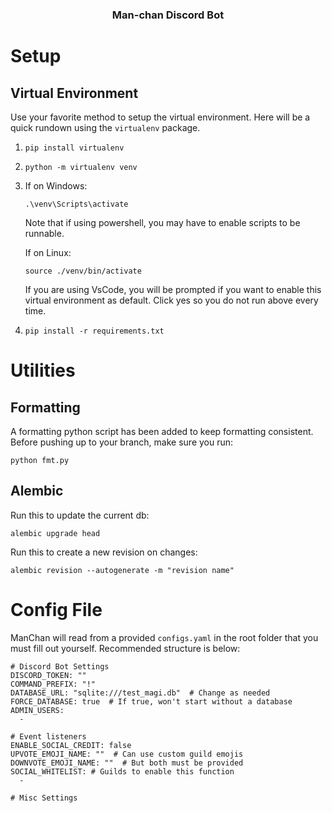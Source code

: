 <h3 align="center">Man-chan Discord Bot</h3>


# Setup

## Virtual Environment
Use your favorite method to setup the virtual environment. Here will be a quick rundown using the `virtualenv` package.

1. `pip install virtualenv`
2. `python -m virtualenv venv`

3. If on Windows:

    `.\venv\Scripts\activate`
    
    Note that if using powershell, you may have to enable scripts to be runnable.

    If on Linux:

    `source ./venv/bin/activate`

    If you are using VsCode, you will be prompted if you want to enable this virtual environment as default. Click yes so you do not run above every time.

4. `pip install -r requirements.txt`



# Utilities

## Formatting
A formatting python script has been added to keep formatting consistent. Before pushing up to your branch, make sure you run:

`python fmt.py`

## Alembic
Run this to update the current db:

`alembic upgrade head`

Run this to create a new revision on changes:

`alembic revision --autogenerate -m "revision name"`

# Config File
ManChan will read from a provided `configs.yaml` in the root folder that you must fill out yourself. Recommended structure is below:

```
# Discord Bot Settings
DISCORD_TOKEN: ""
COMMAND_PREFIX: "!"
DATABASE_URL: "sqlite:///test_magi.db"  # Change as needed
FORCE_DATABASE: true  # If true, won't start without a database
ADMIN_USERS:
  - 

# Event listeners
ENABLE_SOCIAL_CREDIT: false
UPVOTE_EMOJI_NAME: ""  # Can use custom guild emojis
DOWNVOTE_EMOJI_NAME: ""  # But both must be provided
SOCIAL_WHITELIST: # Guilds to enable this function
  - 

# Misc Settings

```